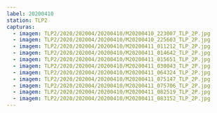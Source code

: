 ```yaml
---
label: 20200410
station: TLP2
capturas:
  - imagem: TLP2/2020/202004/20200410/M20200410_223007_TLP_2P.jpg
  - imagem: TLP2/2020/202004/20200410/M20200410_225603_TLP_2P.jpg
  - imagem: TLP2/2020/202004/20200410/M20200411_011212_TLP_2P.jpg
  - imagem: TLP2/2020/202004/20200410/M20200411_014642_TLP_2P.jpg
  - imagem: TLP2/2020/202004/20200410/M20200411_015651_TLP_2P.jpg
  - imagem: TLP2/2020/202004/20200410/M20200411_030043_TLP_2P.jpg
  - imagem: TLP2/2020/202004/20200410/M20200411_064324_TLP_2P.jpg
  - imagem: TLP2/2020/202004/20200410/M20200411_075147_TLP_2P.jpg
  - imagem: TLP2/2020/202004/20200410/M20200411_075706_TLP_2P.jpg
  - imagem: TLP2/2020/202004/20200410/M20200411_082519_TLP_2P.jpg
  - imagem: TLP2/2020/202004/20200410/M20200411_083152_TLP_2P.jpg
---
```

